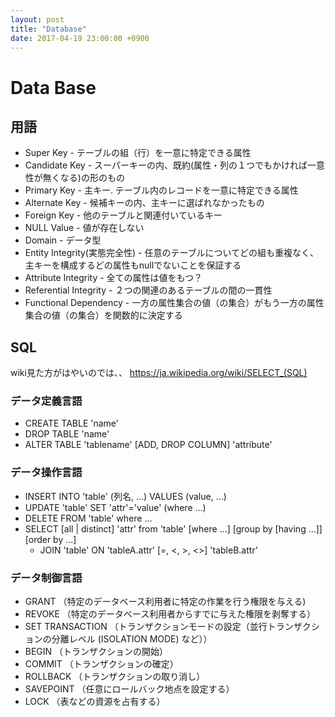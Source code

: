 ```yaml
---
layout: post
title: "Database"
date: 2017-04-19 23:00:00 +0900
---
```


# Data Base

## 用語
* Super Key - テーブルの組（行）を一意に特定できる属性
* Candidate Key - スーパーキーの内、既約(属性・列の１つでもかければ一意性が無くなる)の形のもの
* Primary Key - 主キー. テーブル内のレコードを一意に特定できる属性
* Alternate Key -  候補キーの内、主キーに選ばれなかったもの
* Foreign Key - 他のテーブルと関連付いているキー
* NULL Value - 値が存在しない
* Domain - データ型
* Entity Integrity(実態完全性) - 任意のテーブルについてどの組も重複なく、主キーを構成するどの属性もnullでないことを保証する　
* Attribute Integrity - 全ての属性は値をもつ？
* Referential Integrity - ２つの関連のあるテーブルの間の一貫性
* Functional Dependency - 一方の属性集合の値（の集合）がもう一方の属性集合の値（の集合）を関数的に決定する

## SQL
wiki見た方がはやいのでは、、
https://ja.wikipedia.org/wiki/SELECT_(SQL)
### データ定義言語
* CREATE TABLE 'name'
* DROP TABLE 'name'
* ALTER TABLE 'tablename' [ADD, DROP COLUMN] 'attribute'
### データ操作言語
* INSERT INTO 'table' (列名, ...) VALUES (value, ...)
* UPDATE 'table' SET 'attr'='value' (where ...)
* DELETE FROM 'table' where ...
* SELECT [all | distinct] 'attr' from 'table' [where ...] [group by [having ...]] [order by ...]
  * JOIN 'table' ON 'tableA.attr' [=, <, >, <>] 'tableB.attr'


### データ制御言語
* GRANT （特定のデータベース利用者に特定の作業を行う権限を与える)
* REVOKE （特定のデータベース利用者からすでに与えた権限を剥奪する）
* SET TRANSACTION （トランザクションモードの設定（並行トランザクションの分離レベル (ISOLATION MODE) など））
* BEGIN （トランザクションの開始）
* COMMIT （トランザクションの確定）
* ROLLBACK （トランザクションの取り消し）
* SAVEPOINT （任意にロールバック地点を設定する）
* LOCK （表などの資源を占有する）
